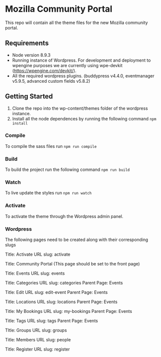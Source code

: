 # Mozilla Community Portal 

This repo will contain all the theme files for the new Mozilla community portal.  

## Requirements
* Node version 8.9.3
* Running instance of Wordpress.  For development and deployment to wpengine purposes we are currently using wpe-devkit (https://wpengine.com/devkit/).  
* All the required wordpress plugins. (buddypress v4.4.0, eventmanager v5.9.5, advanced custom fields v5.8.2) 

## Getting Started
1. Clone the repo into the wp-content/themes folder of the wordpress instance.  
2. Install all the node dependences by running the following command ```npm install```

### Compile
To compile the sass files run ```npm run compile```

### Build
To build the project run the following command ```npm run build```

### Watch
To live update the styles run ```npm run watch```

### Activate
To activate the theme through the Wordpress admin panel.

### Wordpress
The following pages need to be created along with their corresponding slugs

Title: Activate
URL slug: activate

Title: Community Portal (This page should be set to the front page)

Title: Events
URL slug: events

Title: Categories
URL slug: categories
Parent Page: Events

Title: Edit
URL slug: edit-event
Parent Page: Events

Title: Locations
URL slug: locations
Parent Page: Events

Title: My Bookings
URL slug: my-bookings
Parent Page: Events

Title: Tags
URL slug: tags
Parent Page: Events

TItle: Groups
URL slug: groups

Title: Members
URL slug: people

Title: Register
URL slug: register
